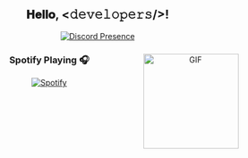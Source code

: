 <div align="center">
<h2> 𝐇𝐞𝐥𝐥𝐨, <𝚍𝚎𝚟𝚎𝚕𝚘𝚙𝚎𝚛𝚜/>!</h2>

</div>

<div align="center" width="50">

[![Discord Presence](https://lanyard.cnrad.dev/api/749233228996673536)](https://discord.com/users/749233228996673536)

<div align="center" width="50">

<img align="right" alt="GIF" height="170px" src="https://media.giphy.com/media/J5B1Y8QZnzXXbLQIBu/giphy.gif" />



### Spotify Playing 🎧

[![Spotify](https://frostmain.vercel.app/api/spotify)](https://open.spotify.com/user/699343110)
